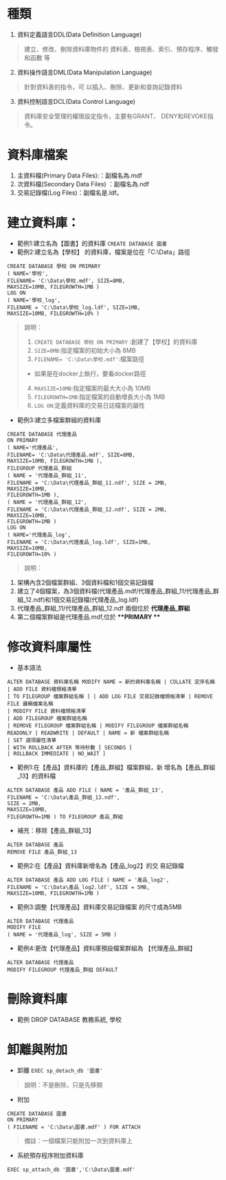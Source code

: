 # 種類
1. 資料定義語言DDL(Data Definition Language)
>建立、修改、刪除資料庫物件的 資料表、檢視表、索引、預存程序、觸發和函數 等 
2. 資料操作語言DML(Data Manipulation Language)
>針對資料表的指令，可 以插入、刪除、更新和查詢記錄資料 
3. 資料控制語言DCL(Data Control Language)
>資料庫安全管理的權限設定指令，主要有GRANT、 DENY和REVOKE指令。 
# 資料庫檔案
1. 主資料檔(Primary Data Files):：副檔名為.mdf
2. 次資料檔(Secondary Data Files) ：副檔名為.ndf
3. 交易記錄檔(Log Files)：副檔名是.ldf。 
# 建立資料庫：
- 範例1:建立名為【圖書】的資料庫
```CREATE DATABASE 圖書 ```
- 範例2:建立名為【學校】 的資料庫，檔案是位在「C:\Data」路徑
```
CREATE DATABASE 學校 ON PRIMARY
( NAME='學校',
FILENAME= 'C:\Data\學校.mdf', SIZE=8MB,
MAXSIZE=10MB, FILEGROWTH=1MB )
LOG ON
( NAME='學校_log',
FILENAME = 'C:\Data\學校_log.ldf', SIZE=1MB,
MAXSIZE=10MB, FILEGROWTH=10% )
```
>說明：
>1. ```CREATE DATABASE 學校 ON PRIMARY``` :創建了【學校】的資料庫
>2. ```SIZE=8MB```:指定檔案的初始大小為 8MB
>3. ```FILENAME= 'C:\Data\學校.mdf'```:檔案路徑
>- 如果是在docker上執行，要看docker路徑
>4. ```MAXSIZE=10MB```:指定檔案的最大大小為 10MB
>5. ```FILEGROWTH=1MB```:指定檔案的自動增長大小為 1MB
>6. ```LOG ON```:定義資料庫的交易日誌檔案的屬性

- 範例3:建立多檔案群組的資料庫
```
CREATE DATABASE 代理產品
ON PRIMARY
( NAME='代理產品',
FILENAME= 'C:\Data\代理產品.mdf', SIZE=8MB,
MAXSIZE=10MB, FILEGROWTH=1MB ),
FILEGROUP 代理產品_群組
( NAME = '代理產品_群組_11',
FILENAME = 'C:\Data\代理產品_群組_11.ndf', SIZE = 2MB,
MAXSIZE=10MB,
FILEGROWTH=1MB ),
( NAME = '代理產品_群組_12',
FILENAME = 'C:\Data\代理產品_群組_12.ndf', SIZE = 2MB,
MAXSIZE=10MB,
FILEGROWTH=1MB )
LOG ON
( NAME='代理產品_log',
FILENAME = 'C:\Data\代理產品_log.ldf', SIZE=1MB,
MAXSIZE=10MB,
FILEGROWTH=10% )
```
>說明：
1. 架構內含2個檔案群組、3個資料檔和1個交易記錄檔
2. 建立了4個檔案，為3個資料檔(代理產品.mdf/代理產品_群組_11/代理產品_群組_12.ndf)和1個交易記錄檔(代理產品_log.ldf)
3. 代理產品_群組_11/代理產品_群組_12.ndf 兩個位於 __**代理產品_群組**__
4. 第二個檔案群組是代理產品.mdf,位於 __**PRIMARY **__

# 修改資料庫屬性
- 基本語法
```
ALTER DATABASE 資料庫名稱 MODIFY NAME = 新的資料庫名稱 | COLLATE 定序名稱
| ADD FILE 資料檔規格清單
[ TO FILEGROUP 檔案群組名稱 ] | ADD LOG FILE 交易記錄檔規格清單 | REMOVE FILE 邏輯檔案名稱
| MODIFY FILE 資料檔規格清單
| ADD FILEGROUP 檔案群組名稱
| REMOVE FILEGROUP 檔案群組名稱 | MODIFY FILEGROUP 檔案群組名稱
READONLY | READWRITE | DEFAULT | NAME = 新 檔案群組名稱
| SET 選項屬性清單
[ WITH ROLLBACK AFTER 等待秒數 [ SECONDS ]
| ROLLBACK IMMEDIATE | NO_WAIT ]
```

- 範例1:在【產品】資料庫的【產品_群組】檔案群組，新 增名為【產品_群組_13】的資料檔
```
ALTER DATABASE 產品 ADD FILE ( NAME = '產品_群組_13',
FILENAME = 'C:\Data\產品_群組_13.ndf',
SIZE = 2MB,
MAXSIZE=10MB,
FILEGROWTH=1MB ) TO FILEGROUP 產品_群組
```
- 補充：移除【產品_群組_13】
```
ALTER DATABASE 產品
REMOVE FILE 產品_群組_13
```
- 範例2:在【產品】資料庫新增名為【產品_log2】的交
易記錄檔
```
ALTER DATABASE 產品 ADD LOG FILE ( NAME = '產品_log2',
FILENAME = 'C:\Data\產品_log2.ldf', SIZE = 5MB,
MAXSIZE=10MB, FILEGROWTH=1MB )
```
- 範例3:調整【代理產品】資料庫交易記錄檔案
的尺寸成為5MB
```
ALTER DATABASE 代理產品
MODIFY FILE
( NAME = '代理產品_log', SIZE = 5MB )
```

- 範例4:更改【代理產品】資料庫預設檔案群組為
【代理產品_群組】
```
ALTER DATABASE 代理產品
MODIFY FILEGROUP 代理產品_群組 DEFAULT
```
# 刪除資料庫
- 範例
DROP DATABASE 教務系統, 學校

# 卸離與附加
- 卸離
```EXEC sp_detach_db '圖書'```
> 說明：不是刪除，只是先移開

- 附加

```
CREATE DATABASE 圖書
ON PRIMARY
( FILENAME = 'C:\Data\圖書.mdf' ) FOR ATTACH 
```

> 備註：一個檔案只能附加一次到資料庫上

- 系統預存程序附加資料庫
```
EXEC sp_attach_db '圖書','C:\Data\圖書.mdf'
```



